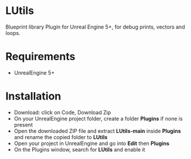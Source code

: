 # LUtils
Blueprint library Plugin for Unreal Engine 5+, for debug prints, vectors and loops.

# Requirements
- UnrealEngine 5+

# Installation
- Download: click on Code, Download Zip
- On your UnrealEngine project folder, create a folder **Plugins** if none is present
- Open the downloaded ZIP file and extract **LUtils-main** inside **Plugins** and rename the copied folder to **LUtils**
- Open your project in UnrealEngine and go into **Edit** then **Plugins**
- On the Plugins window, search for **LUtils** and enable it
